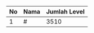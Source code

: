 | No | Nama            | Jumlah Level |
|----|-----------------|--------------|
| 1  | #    |    3510        |
